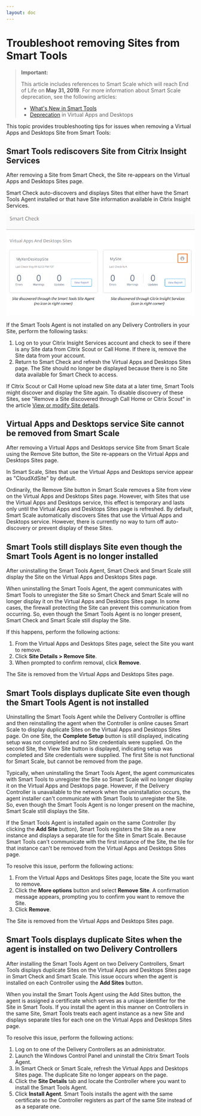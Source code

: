 ```yaml
---
layout: doc
---
```

# Troubleshoot removing Sites from Smart Tools

> **Important:**
>
> This article includes references to Smart Scale which will reach End of Life on **May 31, 2019**. For more information about Smart Scale deprecation, see the following articles:
>
> *  [What's New in Smart Tools](https://docs.citrix.com/en-us/smart-tools/whats-new.html)
> *  [Deprecation](https://docs.citrix.com/en-us/citrix-virtual-apps-desktops/whats-new/removed-features.html) in Virtual Apps and Desktops

This topic provides troubleshooting tips for issues when removing a Virtual Apps and Desktops Site from Smart Tools:

## Smart Tools rediscovers Site from Citrix Insight Services

After removing a Site from Smart Check, the Site re-appears on the Virtual Apps and Desktops Sites page.

Smart Check auto-discovers and displays Sites that either have the Smart Tools Agent installed or that have Site information available in Citrix Insight Services.

![smart-tools-discover-site-cards.png](/en-us/smart-tools/media/smart-tools-discover-site-cards.png)

If the Smart Tools Agent is not installed on any Delivery Controllers in your Site, perform the following tasks:

1.  Log on to your Citrix Insight Services account and check to see if there is any Site data from Citrix Scout or Call Home. If there is, remove the Site data from your account.
1.  Return to Smart Check and refresh the Virtual Apps and Desktops Sites page. The Site should no longer be displayed because there is no Site data available for Smart Check to access.

If Citrix Scout or Call Home upload new Site data at a later time, Smart Tools might discover and display the Site again. To disable discovery of these Sites, see "Remove a Site discovered through Call Home or Citrix Scout" in the article [View or modify Site details](/en-us/smart-tools/install-configure/view-modify-site.html).

## Virtual Apps and Desktops service Site cannot be removed from Smart Scale

After removing a Virtual Apps and Desktops service Site from Smart Scale using the Remove Site button, the Site re-appears on the Virtual Apps and Desktops Sites page.

In Smart Scale, Sites that use the Virtual Apps and Desktops service appear as "CloudXdSite" by default.

Ordinarily, the Remove Site button in Smart Scale removes a Site from view on the Virtual Apps and Desktops Sites page. However, with Sites that use the Virtual Apps and Desktops service, this effect is temporary and lasts only until the Virtual Apps and Desktops Sites page is refreshed. By default, Smart Scale automatically discovers Sites that use the Virtual Apps and Desktops service. However, there is currently no way to turn off auto-discovery or prevent display of these Sites.

## Smart Tools still displays Site even though the Smart Tools Agent is no longer installed

After uninstalling the Smart Tools Agent, Smart Check and Smart Scale still display the Site on the Virtual Apps and Desktops Sites page.

When uninstalling the Smart Tools Agent, the agent communicates with Smart Tools to unregister the Site so Smart Check and Smart Scale will no longer display it on the Virtual Apps and Desktops Sites page. In some cases, the firewall protecting the Site can prevent this communication from occurring. So, even though the Smart Tools Agent is no longer present, Smart Check and Smart Scale still display the Site.

If this happens, perform the following actions:

1.  From the Virtual Apps and Desktops Sites page, select the Site you want to remove.
1.  Click **Site Details > Remove Site**.
1.  When prompted to confirm removal, click **Remove**.

The Site is removed from the Virtual Apps and Desktops Sites page.

## Smart Tools displays duplicate Site even though the Smart Tools Agent is not installed

Uninstalling the Smart Tools Agent while the Delivery Controller is offline and then reinstalling the agent when the Controller is online causes Smart Scale to display duplicate Sites on the Virtual Apps and Desktops Sites page. On one Site, the **Complete Setup** button is still displayed, indicating setup was not completed and no Site credentials were supplied. On the second Site, the View Site button is displayed, indicating setup was completed and Site credentials were supplied. The first Site is not functional for Smart Scale, but cannot be removed from the page.

Typically, when uninstalling the Smart Tools Agent, the agent communicates with Smart Tools to unregister the Site so Smart Scale will no longer display it on the Virtual Apps and Desktops page. However, if the Delivery Controller is unavailable to the network when the uninstallation occurs, the agent installer can't communicate with Smart Tools to unregister the Site. So, even though the Smart Tools Agent is no longer present on the machine, Smart Scale still displays the Site.

If the Smart Tools Agent is installed again on the same Controller (by clicking the **Add Site** button), Smart Tools registers the Site as a new instance and displays a separate tile for the Site in Smart Scale. Because Smart Tools can't communicate with the first instance of the Site, the tile for that instance can't be removed from the Virtual Apps and Desktops Sites page.

To resolve this issue, perform the following actions:

1.  From the Virtual Apps and Desktops Sites page, locate the Site you want to remove.
1.  Click the **More options** button and select **Remove Site**. A confirmation message appears, prompting you to confirm you want to remove the Site.
1.  Click **Remove**.

The Site is removed from the Virtual Apps and Desktops Sites page.

## Smart Tools displays duplicate Sites when the agent is installed on two Delivery Controllers

After installing the Smart Tools Agent on two Delivery Controllers, Smart Tools displays duplicate Sites on the Virtual Apps and Desktops Sites page in Smart Check and Smart Scale. This issue occurs when the agent is installed on each Controller using the **Add Sites** button.

When you install the Smart Tools Agent using the Add Sites button, the agent is assigned a certificate which serves as a unique identifier for the Site in Smart Tools. If you install the agent in this manner on Controllers in the same Site, Smart Tools treats each agent instance as a new Site and displays separate tiles for each one on the Virtual Apps and Desktops Sites page.

To resolve this issue, perform the following actions:

1.  Log on to one of the Delivery Controllers as an administrator.
1.  Launch the Windows Control Panel and uninstall the Citrix Smart Tools Agent.
1.  In Smart Check or Smart Scale, refresh the Virtual Apps and Desktops Sites page. The duplicate Site no longer appears on the page.
1.  Click the **Site Details** tab and locate the Controller where you want to install the Smart Tools Agent.
1.  Click **Install Agent**. Smart Tools installs the agent with the same certificate so the Controller registers as part of the same Site instead of as a separate one.